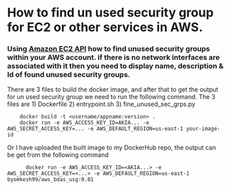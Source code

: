 # How to find un used security group for EC2 or other services in AWS.

### Using [Amazon EC2 API](https://docs.aws.amazon.com/AWSEC2/latest/APIReference/Welcome.html) how to find unused security groups within your AWS account. if there is no network interfaces are associated with it then you need to display name, description & Id of found unused security groups.

There are 3 files to build the docker image, and after that to get the output for un used security group we need to run the following command. The 3 files are 1) Dockerfile 2) entrypoint.sh 3) fine_unused_sec_grps.py

        docker build -t <username/appname:version> .
        docker run -e AWS_ACCESS_KEY_ID=AKIA... -e AWS_SECRET_ACCESS_KEY=... -e AWS_DEFAULT_REGION=us-east-1 your-image-id


Or I have uploaded the built image to my DockerHub repo, the output can be get from the following command
          
          docker run -e AWS_ACCESS_KEY_ID=<AKIA...> -e AWS_SECRET_ACCESS_KEY=<...> -e AWS_DEFAULT_REGION=us-east-1 byomkesh99/aws_bdas_usg:0.01

